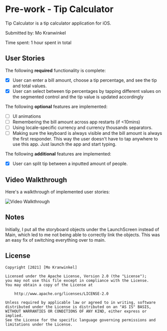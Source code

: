# Pre-work - Tip Calculator

Tip Calculator is a tip calculator application for iOS.

Submitted by: Mo Kranwinkel

Time spent: 1 hour spent in total

## User Stories

The following **required** functionality is complete:

* [X] User can enter a bill amount, choose a tip percentage, and see the tip and total values.
* [X] User can select between tip percentages by tapping different values on the segmented control and the tip value is updated accordingly

The following **optional** features are implemented:

* [ ] UI animations
* [ ] Remembering the bill amount across app restarts (if <10mins)
* [ ] Using locale-specific currency and currency thousands separators.
* [ ] Making sure the keyboard is always visible and the bill amount is always the first responder. This way the user doesn't have to tap anywhere to use this app. Just launch the app and start typing.

The following **additional** features are implemented:

- [X] User can split tip between a inputted amount of people.

## Video Walkthrough

Here's a walkthrough of implemented user stories:

<img src="https://media.giphy.com/media/Eu6WwrIbd7jdaanlPw/giphy.gif" title='Video Walkthrough' width='' alt='Video Walkthrough' />


        

## Notes

Initially, I put all the storyboard objects under the LaunchScreen instead of Main, which led to me not being able to correctly link the objects. This was an easy fix of switching everything over to main.

## License

    Copyright [2021] [Mo Kranwinkel]

    Licensed under the Apache License, Version 2.0 (the "License");
    you may not use this file except in compliance with the License.
    You may obtain a copy of the License at

        http://www.apache.org/licenses/LICENSE-2.0

    Unless required by applicable law or agreed to in writing, software
    distributed under the License is distributed on an "AS IS" BASIS,
    WITHOUT WARRANTIES OR CONDITIONS OF ANY KIND, either express or implied.
    See the License for the specific language governing permissions and
    limitations under the License. 

